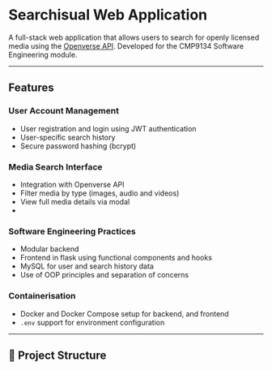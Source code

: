 # Searchisual Web Application

A full-stack web application that allows users to search for openly licensed media using the [Openverse API](https://api.openverse.org/v1/). Developed for the CMP9134 Software Engineering module.

---

##  Features

###  User Account Management
- User registration and login using JWT authentication
- User-specific search history
- Secure password hashing (bcrypt)

###  Media Search Interface
- Integration with Openverse API
- Filter media by type (images, audio and videos)
- View full media details via modal
- 

### Software Engineering Practices
- Modular backend 
- Frontend in flask using functional components and hooks
- MySQL for user and search history data
- Use of OOP principles and separation of concerns

###  Containerisation
- Docker and Docker Compose setup for backend, and frontend
- `.env` support for environment configuration

---

## 📁 Project Structure
